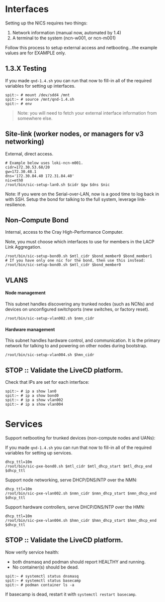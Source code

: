 # Interfaces

Setting up the NICS requires two things:
1. Network information (manual now, automated by 1.4)
2. A terminal to the system (ncn-w001, or ncn-m001)

Follow this process to setup external access and netbooting...the example values are for EXAMPLE
only.

## 1.3.X Testing

If you made `qnd-1.4.sh` you can run that now to fill-in all of the required variables 
for setting up interfaces.

```shell script
spit:~ # mount /dev/sdd4 /mnt
spit:~ # source /mnt/qnd-1.4.sh
spit:~ # env
```

> Note: you will need to fetch your external interface information from somewhere else.

## Site-link (worker nodes, or managers for v3 networking)

External, direct access.

```shell script
# Example below uses loki-ncn-m001.
cidr=172.30.53.68/20 
gw=172.30.48.1
dns='172.30.84.40 172.31.84.40'
nic=eth0
/root/bin/sic-setup-lan0.sh $cidr $gw $dns $nic
```

Note: If you were on the Serial-over-LAN, now is a good time to log back in with SSH.
Setup the bond for talking to the full system, leverage link-resilience.

## Non-Compute Bond

Internal, access to the Cray High-Performance Computer.

Note, you must choose which interfaces to use for members in the 
LACP Link Aggregation. 


```shell script
/root/bin/sic-setup-bond0.sh $mtl_cidr $bond_member0 $bond_member1
# If you have only one nic for the bond, then use this instead:
/root/bin/sic-setup-bond0.sh $mtl_cidr $bond_member0
```

## VLANS

#### Node management

This subnet handles discovering any trunked nodes (such as NCNs) 
and devices on unconfigured switchports (new switches, or factory reset).

```shell script
/root/bin/sic-setup-vlan002.sh $nmn_cidr
```

#### Hardware management

This subnet handles hardware control, and communication. It is the primary
network for talking to and powering on other nodes during bootstrap.

```shell script
/root/bin/sic-setup-vlan004.sh $hmn_cidr
```

## STOP :: Validate the LiveCD platform.

Check that IPs are set for each interface:

```shell script
spit:~ # ip a show lan0
spit:~ # ip a show bond0
spit:~ # ip a show vlan002
spit:~ # ip a show vlan004
```

# Services

Support netbooting for trunked devices (non-compute nodes and UANs):

If you made `qnd-1.4.sh` you can run that now to fill-in all of the required variables 
for setting up services.

```shell script
dhcp_ttl=10m
/root/bin/sic-pxe-bond0.sh $mtl_cidr $mtl_dhcp_start $mtl_dhcp_end $dhcp_ttl
```

Support node networking, serve DHCP/DNS/NTP over the NMN:

```shell script
dhcp_ttl=10m
/root/bin/sic-pxe-vlan002.sh $nmn_cidr $nmn_dhcp_start $nmn_dhcp_end $dhcp_ttl
```

Support hardware controllers, serve DHCP/DNS/NTP over the HMN:

```shell script
dhcp_ttl=10m
/root/bin/sic-pxe-vlan004.sh $hmn_cidr $hmn_dhcp_start $hmn_dhcp_end $dhcp_ttl
```

## STOP :: Validate the LiveCD platform.

Now verify service health:
- both dnsmasq and podman should report HEALTHY and running.
- No container(s) should be dead.
```shell script
spit:~ # systemctl status dnsmasq
spit:~ # systemctl status basecamp
spit:~ # podman container ls -a
```
If basecamp is dead, restart it with `systemctl restart basecamp`.